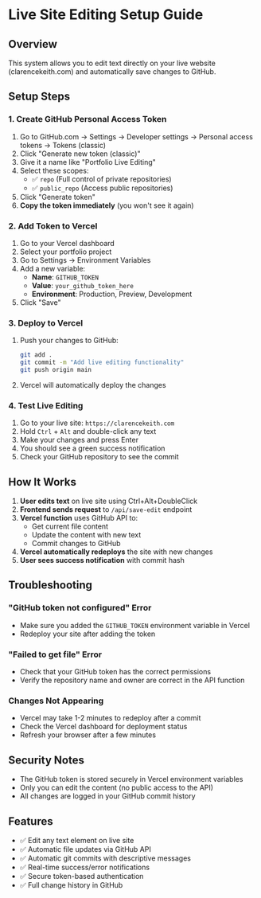 # Live Site Editing Setup Guide

## Overview
This system allows you to edit text directly on your live website (clarencekeith.com) and automatically save changes to GitHub.

## Setup Steps

### 1. Create GitHub Personal Access Token

1. Go to GitHub.com → Settings → Developer settings → Personal access tokens → Tokens (classic)
2. Click "Generate new token (classic)"
3. Give it a name like "Portfolio Live Editing"
4. Select these scopes:
   - ✅ `repo` (Full control of private repositories)
   - ✅ `public_repo` (Access public repositories)
5. Click "Generate token"
6. **Copy the token immediately** (you won't see it again)

### 2. Add Token to Vercel

1. Go to your Vercel dashboard
2. Select your portfolio project
3. Go to Settings → Environment Variables
4. Add a new variable:
   - **Name**: `GITHUB_TOKEN`
   - **Value**: `your_github_token_here`
   - **Environment**: Production, Preview, Development
5. Click "Save"

### 3. Deploy to Vercel

1. Push your changes to GitHub:
   ```bash
   git add .
   git commit -m "Add live editing functionality"
   git push origin main
   ```

2. Vercel will automatically deploy the changes

### 4. Test Live Editing

1. Go to your live site: `https://clarencekeith.com`
2. Hold `Ctrl` + `Alt` and double-click any text
3. Make your changes and press Enter
4. You should see a green success notification
5. Check your GitHub repository to see the commit

## How It Works

1. **User edits text** on live site using Ctrl+Alt+DoubleClick
2. **Frontend sends request** to `/api/save-edit` endpoint
3. **Vercel function** uses GitHub API to:
   - Get current file content
   - Update the content with new text
   - Commit changes to GitHub
4. **Vercel automatically redeploys** the site with new changes
5. **User sees success notification** with commit hash

## Troubleshooting

### "GitHub token not configured" Error
- Make sure you added the `GITHUB_TOKEN` environment variable in Vercel
- Redeploy your site after adding the token

### "Failed to get file" Error
- Check that your GitHub token has the correct permissions
- Verify the repository name and owner are correct in the API function

### Changes Not Appearing
- Vercel may take 1-2 minutes to redeploy after a commit
- Check the Vercel dashboard for deployment status
- Refresh your browser after a few minutes

## Security Notes

- The GitHub token is stored securely in Vercel environment variables
- Only you can edit the content (no public access to the API)
- All changes are logged in your GitHub commit history

## Features

- ✅ Edit any text element on live site
- ✅ Automatic file updates via GitHub API
- ✅ Automatic git commits with descriptive messages
- ✅ Real-time success/error notifications
- ✅ Secure token-based authentication
- ✅ Full change history in GitHub
